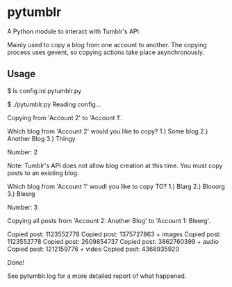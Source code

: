 pytumblr
========

A Python module to interact with Tumblr's API.

Mainly used to copy a blog from one account to another. The copying process uses gevent, so copying actions take place asynchronously.

Usage
-----

$ ls
config.ini
pytumblr.py

$ ./pytumblr.py
Reading config...

Copying from 'Account 2' to 'Account 1'.

Which blog from 'Account 2' would you like to copy?
    1.) Some blog
    2.) Another Blog
    3.) Thingy

Number: 2


Note: Tumblr's API does not allow blog creation at this time. You must copy posts to an existing blog.

Which blog from 'Account 1' woudl you like to copy TO?
    1.) Blarg
    2.) Blooorg
    3.) Bleerg

Number: 3

Copying all posts from 'Account 2: Another Blog' to 'Account 1: Bleerg'.

Copied post: 1123552778
Copied post: 1375727863 + images
Copied post: 1123552778
Copied post: 2609854737
Copied post: 3862760399 + audio
Copied post: 1212159776 + video
Copied post: 4368935920

Done!

See pytumblr.log for a more detailed report of what happened.




